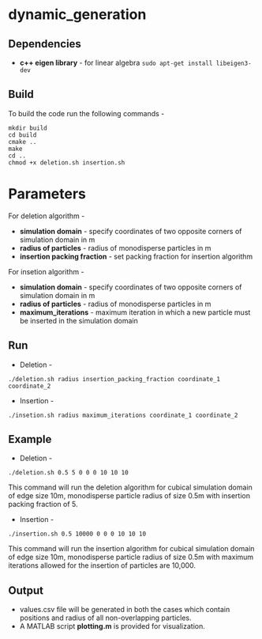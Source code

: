 # dynamic_generation

## Dependencies

* **c++ eigen library** - for linear algebra  ```sudo apt-get install libeigen3-dev```
  
## Build

To build the code run the following commands -

```
mkdir build 
cd build
cmake ..
make
cd ..
chmod +x deletion.sh insertion.sh
```

# Parameters

For deletion algorithm - 

* **simulation domain** - specify coordinates of two opposite corners of simulation domain in m
* **radius of particles** - radius of monodisperse particles in m 
* **insertion packing fraction** - set packing fraction for insertion algorithm

For insetion algorithm - 

* **simulation domain** - specify coordinates of two opposite corners of simulation domain in m
* **radius of particles** - radius of monodisperse particles in m 
* **maximum_iterations** - maximum iteration in which a new particle must be inserted in the simulation domain



## Run

* Deletion - 
```
./deletion.sh radius insertion_packing_fraction coordinate_1 coordinate_2
```
* Insertion - 
```
./insetion.sh radius maximum_iterations coordinate_1 coordinate_2
```
## Example 

* Deletion - 

```./deletion.sh 0.5 5 0 0 0 10 10 10```

This command will run the deletion algorithm for cubical simulation domain of edge size 10m, monodisperse particle radius of size 0.5m with insertion packing fraction of 5.

* Insertion - 

```./insertion.sh 0.5 10000 0 0 0 10 10 10```

This command will run the insertion algorithm for cubical simulation domain of edge size 10m, monodisperse particle radius of size 0.5m with maximum iterations allowed for the insertion of particles are 10,000.

## Output

* values.csv file will be generated in both the cases which contain positions and radius of all non-overlapping particles.
* A MATLAB script **plotting.m** is provided for visualization.
